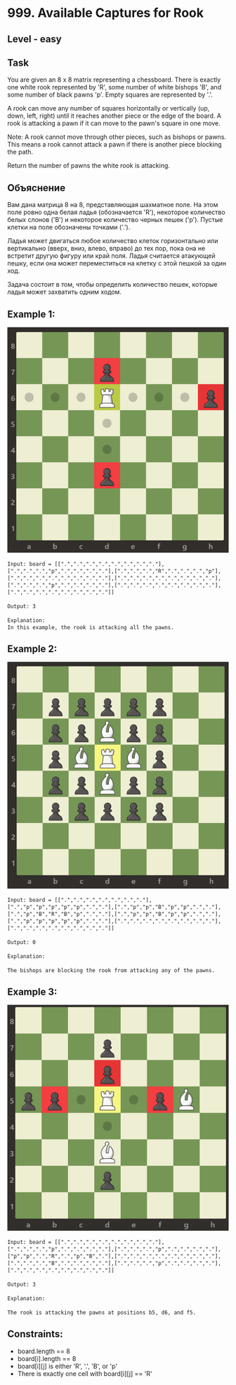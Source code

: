 # 999. Available Captures for Rook


## Level - easy


## Task
You are given an 8 x 8 matrix representing a chessboard. There is exactly one white rook represented by 'R', some number of white bishops 'B', and some number of black pawns 'p'. Empty squares are represented by '.'.

A rook can move any number of squares horizontally or vertically (up, down, left, right) until it reaches another piece or the edge of the board. A rook is attacking a pawn if it can move to the pawn's square in one move.

Note: A rook cannot move through other pieces, such as bishops or pawns. This means a rook cannot attack a pawn if there is another piece blocking the path.

Return the number of pawns the white rook is attacking.


## Объяснение
Вам дана матрица 8 на 8, представляющая шахматное поле. На этом поле ровно одна белая ладья (обозначается 'R'), 
некоторое количество белых слонов ('B') и некоторое количество черных пешек ('p'). Пустые клетки на поле обозначены точками ('.').

Ладья может двигаться любое количество клеток горизонтально или вертикально (вверх, вниз, влево, вправо) до тех пор, пока она не встретит другую фигуру или край поля. 
Ладья считается атакующей пешку, если она может переместиться на клетку с этой пешкой за один ход.

Задача состоит в том, чтобы определить количество пешек, которые ладья может захватить одним ходом.


## Example 1:
![alt text](image.png)
```
Input: board = [[".",".",".",".",".",".",".","."],[".",".",".","p",".",".",".","."],[".",".",".","R",".",".",".","p"],[".",".",".",".",".",".",".","."],[".",".",".",".",".",".",".","."],[".",".",".","p",".",".",".","."],[".",".",".",".",".",".",".","."],[".",".",".",".",".",".",".","."]]

Output: 3

Explanation:
In this example, the rook is attacking all the pawns.
```


## Example 2:
![alt text](image-1.png)
```
Input: board = [[".",".",".",".",".",".","."],[".","p","p","p","p","p",".","."],[".","p","p","B","p","p",".","."],[".","p","B","R","B","p",".","."],[".","p","p","B","p","p",".","."],[".","p","p","p","p","p",".","."],[".",".",".",".",".",".",".","."],[".",".",".",".",".",".",".","."]]

Output: 0

Explanation:

The bishops are blocking the rook from attacking any of the pawns.
```


## Example 3:
![alt text](image-2.png)
```
Input: board = [[".",".",".",".",".",".",".","."],[".",".",".","p",".",".",".","."],[".",".",".","p",".",".",".","."],["p","p",".","R",".","p","B","."],[".",".",".",".",".",".",".","."],[".",".",".","B",".",".",".","."],[".",".",".","p",".",".",".","."],[".",".",".",".",".",".",".","."]]

Output: 3

Explanation:

The rook is attacking the pawns at positions b5, d6, and f5.
```

## Constraints:
- board.length == 8
- board[i].length == 8
- board[i][j] is either 'R', '.', 'B', or 'p'
- There is exactly one cell with board[i][j] == 'R'